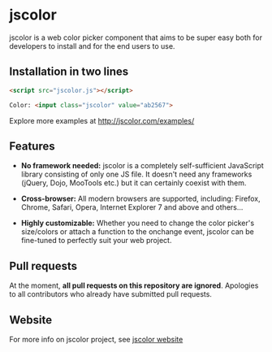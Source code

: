 # jscolor

jscolor is a web color picker component that aims to be super easy both for developers to install and for the end users to use.


## Installation in two lines

```html
<script src="jscolor.js"></script>

Color: <input class="jscolor" value="ab2567">
```

Explore more examples at http://jscolor.com/examples/


## Features

* **No framework needed:**
  jscolor is a completely self-sufficient JavaScript library consisting of only one JS file. It doesn't need any frameworks (jQuery, Dojo, MooTools etc.) but it can certainly coexist with them.


* **Cross-browser:**
  All modern browsers are supported, including:
  Firefox, Chrome, Safari, Opera, Internet Explorer 7 and above and others...


* **Highly customizable:**
  Whether you need to change the color picker's size/colors or attach a function to the onchange event, jscolor can be fine-tuned to perfectly suit your web project.


## Pull requests

At the moment, **all pull requests on this repository are ignored**. Apologies to all contributors who already have submitted pull requests.


## Website
For more info on jscolor project, see [jscolor website](http://jscolor.com)
